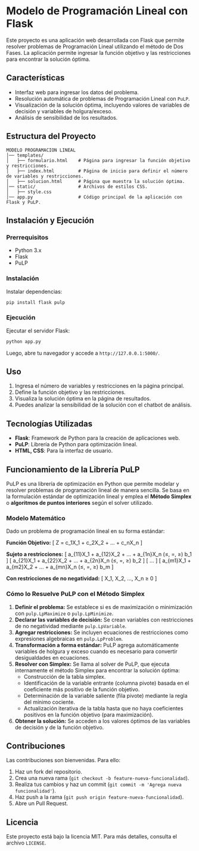 # Modelo de Programación Lineal con Flask

Este proyecto es una aplicación web desarrollada con Flask que permite resolver problemas de Programación Lineal utilizando el método de Dos Fases. La aplicación permite ingresar la función objetivo y las restricciones para encontrar la solución óptima.

## Características
- Interfaz web para ingresar los datos del problema.
- Resolución automática de problemas de Programación Lineal con `PuLP`.
- Visualización de la solución óptima, incluyendo valores de variables de decisión y variables de holgura/exceso.
- Análisis de sensibilidad de los resultados.

## Estructura del Proyecto
```
MODELO PROGRAMACION LINEAL
│── templates/
│   ├── formulario.html    # Página para ingresar la función objetivo y restricciones.
│   ├── index.html         # Página de inicio para definir el número de variables y restricciones.
│   ├── solucion.html      # Página que muestra la solución óptima.
│── static/                # Archivos de estilos CSS.
│   ├── style.css
│── app.py                 # Código principal de la aplicación con Flask y PuLP.
```

## Instalación y Ejecución
### Prerrequisitos
- Python 3.x
- Flask
- PuLP

### Instalación

Instalar dependencias:
   ```sh
   pip install flask pulp
   ```

### Ejecución
Ejecutar el servidor Flask:
```sh
python app.py
```
Luego, abre tu navegador y accede a `http://127.0.0.1:5000/`.

## Uso
1. Ingresa el número de variables y restricciones en la página principal.
2. Define la función objetivo y las restricciones.
3. Visualiza la solución óptima en la página de resultados.
4. Puedes analizar la sensibilidad de la solución con el chatbot de análisis.

## Tecnologías Utilizadas
- **Flask**: Framework de Python para la creación de aplicaciones web.
- **PuLP**: Librería de Python para optimización lineal.
- **HTML, CSS**: Para la interfaz de usuario.

## Funcionamiento de la Librería PuLP
PuLP es una librería de optimización en Python que permite modelar y resolver problemas de programación lineal de manera sencilla. Se basa en la formulación estándar de optimización lineal y emplea el **Método Simplex** o **algoritmos de puntos interiores** según el solver utilizado.

### **Modelo Matemático**
Dado un problema de programación lineal en su forma estándar:

**Función Objetivo:**
\[
Z = c_1X_1 + c_2X_2 + ... + c_nX_n
\]

**Sujeto a restricciones:**
\[
a_{11}X_1 + a_{12}X_2 + ... + a_{1n}X_n (≤, =, ≥) b_1
\]
\[
a_{21}X_1 + a_{22}X_2 + ... + a_{2n}X_n (≤, =, ≥) b_2
\]
\[
...
\]
\[
a_{m1}X_1 + a_{m2}X_2 + ... + a_{mn}X_n (≤, =, ≥) b_m
\]

**Con restricciones de no negatividad:**
\[
X_1, X_2, ..., X_n ≥ 0
\]

### **Cómo lo Resuelve PuLP con el Método Simplex**
1. **Definir el problema:** Se establece si es de maximización o minimización con `pulp.LpMaximize` o `pulp.LpMinimize`.
2. **Declarar las variables de decisión:** Se crean variables con restricciones de no negatividad mediante `pulp.LpVariable`.
3. **Agregar restricciones:** Se incluyen ecuaciones de restricciones como expresiones algebraicas en `pulp.LpProblem`.
4. **Transformación a forma estándar:** PuLP agrega automáticamente variables de holgura y exceso cuando es necesario para convertir desigualdades en ecuaciones.
5. **Resolver con Simplex:** Se llama al solver de PuLP, que ejecuta internamente el método Simplex para encontrar la solución óptima:
   - Construcción de la tabla simplex.
   - Identificación de la variable entrante (columna pivote) basada en el coeficiente más positivo de la función objetivo.
   - Determinación de la variable saliente (fila pivote) mediante la regla del mínimo cociente.
   - Actualización iterativa de la tabla hasta que no haya coeficientes positivos en la función objetivo (para maximización).
6. **Obtener la solución:** Se acceden a los valores óptimos de las variables de decisión y de la función objetivo.

## Contribuciones
Las contribuciones son bienvenidas. Para ello:
1. Haz un fork del repositorio.
2. Crea una nueva rama (`git checkout -b feature-nueva-funcionalidad`).
3. Realiza tus cambios y haz un commit (`git commit -m 'Agrega nueva funcionalidad'`).
4. Haz push a la rama (`git push origin feature-nueva-funcionalidad`).
5. Abre un Pull Request.

## Licencia
Este proyecto está bajo la licencia MIT. Para más detalles, consulta el archivo `LICENSE`.










